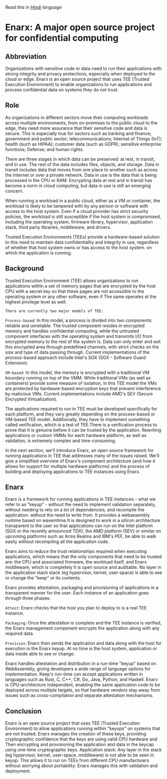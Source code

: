 *Read this in [Hindi](enarx_intro_hindi.md) language*

# Enarx: A major open source project for confidential computing


## Abbreviation

Organizations with sensitive code or data need to run their applications with strong integrity and privacy protections, especially when deployed to the cloud or edge. Enarx is an open source project that uses TEE (Trusted Execution Environment) to enable organizations to run applications and process confidential data on systems they do not trust.


## Role

As organizations in different sectors move their computing workloads across multiple environments, from on-premises to the public cloud to the edge, they need more assurance that their sensitive code and data is secure. This is especially true for sectors such as banking and finance; government and public sector; telecommunications; Internet of Things (IoT); health (such as HIPAA); customer data (such as GDPR); sensitive enterprise functions; Defense; and human rights.

There are three stages in which data can be preserved: at rest, in transit, and in use. The rest of the data includes files, objects, and storage. Data in transit includes data that moves from one place to another such as across the Internet or over a private network. Data in use is the data that is being processed in the CPU or RAM. Encrypting data at rest and in transit has become a norm in cloud computing, but data in use is still an emerging concern.

When running a workload in a public cloud, either as a VM or container, the workload is likely to be tampered with by any person or software with access to the host system. Even if a cloud provider has strict security policies, the workload is still susceptible if the host system is compromised, including the operating system, firmware library, hypervisor, application stack, third party libraries, middleware, and drivers.


Trusted Execution Environments (TEEs) provide a hardware-based solution to this need to maintain data confidentiality and integrity in use, regardless of whether that host system owns or has access to the host system. on which the application is running.

## Background

Trusted Execution Environment (TEE) allows organizations to run applications within a set of memory pages that are encrypted by the host CPU with a secret key so that these pages are not accessible to the operating system or any other software, even if The same operates at the highest privilege level as well.

`There are currently two major models of TEE:`

`Process-based`: In this model, a process is divided into two components: reliable and unreliable. The trusted component resides in encrypted memory and handles confidential computing, while the untrusted component interfaces with the operating system and transmits I/O from encrypted memory to the rest of the system Is. Data can only enter and exit this encrypted area through predefined channels, with strict checks on the size and type of data passing through. Current implementations of the process-based approach include Intel's SGX (SGX - Software Guard Extension).

`VM-based`: In this model, the memory is encrypted with a traditional VM boundary running on top of the VMM. While traditional VMs (as well as containers) provide some measure of isolation, in this TEE model the VMs are protected by hardware-based encryption keys that prevent interference by malicious VMs. Current implementations include AMD's SEV (Secure Encrypted Virtualization).

The applications required to run in TEE must be developed specifically for each platform, and they vary greatly depending on the process-based or VM-based TEE model. Additionally, they have to implement something called verification, which is a test of TEE.There is a verification process to prove that it is genuine before it can be trusted by the application. Rewriting applications or custom VMMs for each hardware platform, as well as validation, is extremely complex and time-consuming.




In the next section, we'll introduce Enarx, an open source framework for running applications in TEE that addresses many of the issues raised. We'll give a simplified overview of Enarx's component architecture (and how it allows for support for multiple hardware platforms) and the process of building and deploying applications to TEE instances using Enarx.

## Enarx

Enarx is a framework for running applications in TEE instances - what we refer to as "keyup" - without the need to implement validation separately, without needing to rely on a lot of dependencies, and recompile the application. without the need to write from. It provides a webassembly runtime based on wasemtime.It is designed to work in a silicon architecture transparent to the user so that applications can run on the Intel platform (SGX or the recently announced TDX), the AMD platform (SEV) or similar on upcoming platforms such as Arms Realms and IBM's PEF, be able to walk easily without recompiling all the application code.

Enarx aims to reduce the trust relationships required when executing applications, which means that the only components that need to be trusted are: the CPU and associated firmware, the workload itself, and Enarx middleware, which is completely It is open source and auditable. No layer in the application stack stack (eg hypervisor, kernel, user-space) is able to see or change the "keep" or its contents.

Enarx provides attestation, packaging and provisioning of applications in a transparent manner for the user. Each instance of an application goes through three phases:

`Attest`: Enarx checks that the host you plan to deploy to is a real TEE instance.

`Packaging`: Once the attestation is complete and the TEE instance is verified, the Enarx management component encrypts the application along with any required data.

`Provision`: Enarx then sends the application and data along with the host for execution in the Enarx keyup. At no time is the host system, application or data inside able to see or change.




Enarx handles attestation and distribution in a run-time "keyup" based on WebAssembly, giving developers a wide range of language options for implementation. Keep's run-time can accept applications written in languages ​​such as Rust, C, C++, C#, Go, Java, Python, and Haskell. Enarx is CPU-architecture independent, enabling the same application code to be deployed across multiple targets, so that hardware vendors stay away from issues such as cross-compilation and separate attestation mechanisms.

## Conclusion
Enarx is an open source project that uses TEE (Trusted Execution Environment) to allow applications running within "keyups" on systems that are not trusted. Enarx manages the creation of these keys, providing cryptographic confidence that the keys are using valid CPU hardware and Then encrypting and provisioning the application and data in the keycap using one-time cryptographic keys. Application stack: Any layer in the stack (eg hypervisor, kernel, user-space, middleware) is not able to be seen in keyup. This allows it to run on TEEs from different CPU manufacturers without worrying about portability: Enarx manages this with validation and deployment.
